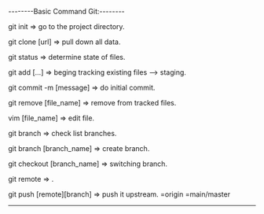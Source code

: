 --------Basic Command Git:--------

git init  => go to the project directory.

git clone [url]  => pull down all data.

git status  => determine state of files.


git add [...]  => beging tracking existing files --> staging.

git commit -m [message]  => do initial commit.

git remove [file_name]  => remove from tracked files.

vim [file_name]  => edit file.


git branch  => check list branches.

git branch [branch_name]  => create branch.

git checkout [branch_name]  => switching branch.


git remote => .

git push [remote][branch]  => push it upstream.
         =origin =main/master

----------------------------------

